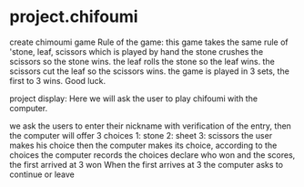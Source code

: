 # project.chifoumi
create chimoumi game
Rule of the game:
this game takes the same rule of 'stone, leaf, scissors which is played by hand
the stone crushes the scissors so the stone wins.
the leaf rolls the stone so the leaf wins.
the scissors cut the leaf so the scissors wins.
the game is played in 3 sets, the first to 3 wins.
Good luck.

project display:
Here we will ask the user to play chifoumi with the computer.

we ask the users to enter their nickname with verification of the entry, then the computer will offer 3 choices 1: stone
2: sheet
3: scissors
the user makes his choice then the computer makes its choice, according to the choices
the computer records the choices declare who won and the scores, the first arrived at 3 won
When the first arrives at 3 the computer asks to continue or leave
